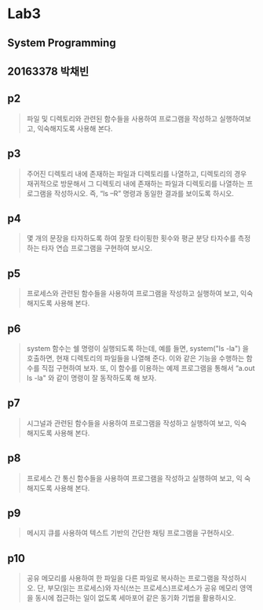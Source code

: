 # Lab3
## System Programming
## 20163378 박채빈


## p2
> 파일 및 디렉토리와 관련된 함수들을 사용하여 프로그램을 작성하고 실행하여보고, 익숙해지도록 사용해 본다.

## p3
> 주어진 디렉토리 내에 존재하는 파일과 디렉토리를 나열하고, 
> 디렉토리의 경우 재귀적으로 방문해서 그 디렉토리 내에 존재하는 파일과 디렉토리를 나열하는 프로그램을 작성하시오. 
> 즉, “ls –R” 명령과 동일한 결과를 보이도록 하시오.

## p4
> 몇 개의 문장을 타자하도록 하여 잘못 타이핑한 횟수와 평균 분당 타자수를 측정하는 타자 연습 프로그램을 구현하여 보시오.

## p5
> 프로세스와 관련된 함수들을 사용하여 프로그램을 작성하고 실행하여 보고, 익숙해지도록 사용해 본다.

## p6
> system 함수는 쉘 명령이 실행되도록 하는데, 예를 들면, system("ls -la") 을 호출하면, 현재 디렉토리의 파일들을 나열해 준다. 
> 이와 같은 기능을 수행하는 함수를 직접 구현하여 보자. 
> 또, 이 함수를 이용하는 예제 프로그램을 통해서 “a.out ls -la" 와 같이 명령이 잘 동작하도록 해 보자.

## p7
> 시그널과 관련된 함수들을 사용하여 프로그램을 작성하고 실행하여 보고, 익숙 해지도록 사용해 본다.

## p8
> 프로세스 간 통신 함수들을 사용하여 프로그램을 작성하고 실행하여 보고, 익 숙해지도록 사용해 본다.

## p9
> 메시지 큐를 사용하여 텍스트 기반의 간단한 채팅 프로그램을 구현하시오.

## p10
> 공유 메모리를 사용하여 한 파일을 다른 파일로 복사하는 프로그램을 작성하시오. 
> 단, 부모(읽는 프로세스)와 자식(쓰는 프로세스)프로세스가 공유 메모리 영역을 동시에 접근하는 일이 없도록 세마포어 같은 동기화 기법을 활용하시오.
